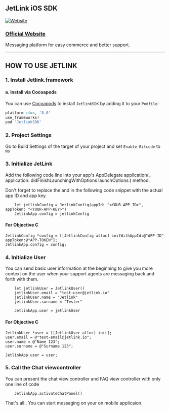 ## JetLink iOS SDK
[![Website](https://app.jetlink.io/Assets/img/jetlink-logo-medium.png)](https://jetlink.io)
### [Official Website](https://jetlink.io/)

Messaging platform for easy commerce and better support.

----------------------------------------------------------------------------------------
  

## HOW TO USE JETLINK

### 1. Install Jetlink.framework

#### a. Install via Cocoapods

You can use [Cocoapods](http://cocoapods.org/) to install `JetlinkSDK` by adding it to your `Podfile`:

```ruby
platform :ios, '8.0'
use_frameworks!
pod 'JetlinkSDK'
```

### 2. Project Settings

Go to Build Settings of the target of your project and set `Enable Bitcode` to `No`

### 3. Initialize JetLink

Add the following code line into your app's AppDelegate application(_ application: didFinishLaunchingWithOptions launchOptions:) method. 

Don't forget to replace the <YOUR-APP-ID> and <YOUR-APP-KEY> in the following code snippet with the actual app ID and app key.   

```		
	let jetlinkConfig = JetlinkConfig(appId: "<YOUR-APP-ID>", appToken: "<YOUR-APP-KEY>")
	JetlinkApp.config = jetlinkConfig
```

#### For Objective C
```
JetlinkConfig *config = [[JetlinkConfig alloc] initWithAppId:@"APP-ID" appToken:@"APP-TOKEN"];
JetlinkApp.config = config;

```


### 4. Initialize User

You can send basic user information at the beginning to give you more context on the user when your support agents are messaging back and forth with them.   

```
	let jetlinkUser = JetlinkUser()
	jetlinkUser.email = "test-user@jetlink.io"
	jetlinkUser.name = "Jetlink"
	jetlinkUser.surname = "Tester"
	
	JetlinkApp.user = jetlinkUser

```

#### For Objective C
```
JetlinkUser *user = [[JetlinkUser alloc] init];
user.email = @"test-email@jetlink.io";
user.name = @"Name 123";
user.surname = @"Surname 123";

JetlinkApp.user = user;
```


### 5. Call the Chat viewcontroller

You can present the chat view controller and FAQ view controller with only one line of code

```
	JetlinkApp.activateChatPanel()	
```

That's all.. You can start messaging on your on mobile applicaion.



